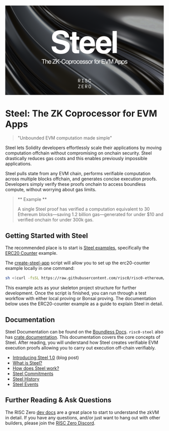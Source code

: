 ![Steel banner](./steel-banner.png)

# Steel: The ZK Coprocessor for EVM Apps

> "Unbounded EVM computation made simple"

Steel lets Solidity developers effortlessly scale their applications by moving computation offchain without compromising on onchain security. Steel drastically reduces gas costs and this enables previously impossible applications.

Steel pulls state from any EVM chain, performs verifiable computation across multiple blocks offchain, and generates concise execution proofs. Developers simply verify these proofs onchain to access boundless compute, without worrying about gas limits.

> ** Example **
>
> A single Steel proof has verified a computation equivalent to 30 Ethereum blocks—saving 1.2 billion gas—generated for under $10 and verified onchain for under 300k gas.

## Getting Started with Steel

The recommended place is to start is [Steel examples], specifically the [ERC20 Counter] example.

The [create-steel-app] script will allow you to set up the erc20-counter example locally in one command:

```sh
sh <(curl -fsSL https://raw.githubusercontent.com/risc0/risc0-ethereum/refs/heads/main/crates/steel/docs/create-steel-app/create-steel-app)
```

This example acts as your skeleton project structure for further development. Once the script is finished, you can run through a test workflow with either local proving or Bonsai proving. The documentation below uses the ERC20-counter example as a guide to explain Steel in detail.

## Documentation

Steel Documentation can be found on the [Boundless Docs]. `risc0-steel` also has [crate documentation]. This documentation covers the core concepts of Steel. After reading, you will understand how Steel creates verifiable EVM execution proofs allowing you to carry out execution off-chain verifiably.

- [Introducing Steel 1.0] (blog post)
- [What is Steel?]
- [How does Steel work?]
- [Steel Commitments]
- [Steel History]
- [Steel Events]

## Further Reading & Ask Questions

The RISC Zero [dev docs][dev-docs] are a great place to start to understand the zkVM in detail. If you have any questions, and/or just want to hang out with other builders, please join the [RISC Zero Discord][risczero-discord].

[Steel examples]: https://github.com/risc0/risc0-ethereum/blob/main/examples
[ERC20 Counter]: https://github.com/risc0/risc0-ethereum/blob/main/examples/erc20-counter
[create-steel-app]: https://github.com/risc0/risc0-ethereum/blob/main/crates/steel/docs/create-steel-app
[crate documentation]: https://risc0.github.io/risc0-ethereum/risc0_steel/
[Introducing Steel 1.0]: https://risczero.com/blog/introducing-steel-1.0]
[Boundless Docs]: https://docs.beboundless.xyz/developers/steel/what-is-steel
[What is Steel?]: https://docs.beboundless.xyz/developers/steel/what-is-steel
[How does Steel work?]: https://docs.beboundless.xyz/developers/steel/how-it-works
[Steel Commitments]: https://docs.beboundless.xyz/developers/steel/commitments
[Steel History]: https://docs.beboundless.xyz/developers/steel/history
[Steel Events]: https://docs.beboundless.xyz/developers/steel/events
[dev-docs]: https://dev.risczero.com/api/
[risczero-discord]: https://discord.com/invite/risczero
